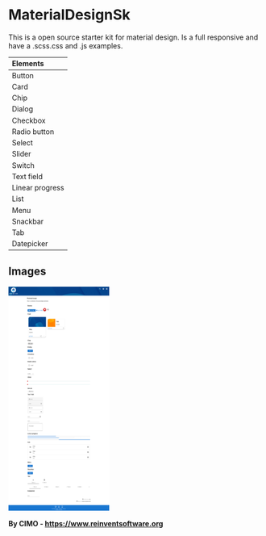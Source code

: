MaterialDesignSk
==============

This is a open source starter kit for material design.
Is a full responsive and have a .scss\.css and .js examples.

| Elements |
|:---|
| Button |
| Card |
| Chip |
| Dialog |
| Checkbox |
| Radio button |
| Select |
| Slider |
| Switch |
| Text field |
| Linear progress |
| List |
| Menu |
| Snackbar |
| Tab |
| Datepicker |

## Images
<img src="screenshots/1.png" width="200" alt="1"/>

<b>By CIMO - https://www.reinventsoftware.org</b>
